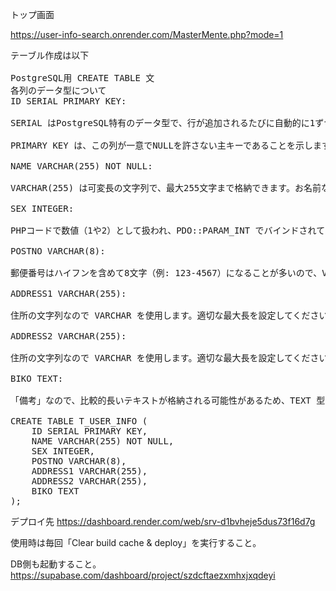 トップ画面

https://user-info-search.onrender.com/MasterMente.php?mode=1

<pre>
テーブル作成は以下

PostgreSQL用 CREATE TABLE 文
各列のデータ型について
ID SERIAL PRIMARY KEY:

SERIAL はPostgreSQL特有のデータ型で、行が追加されるたびに自動的に1ずつ増える整数値を生成します。これにより、PHPコードで行っていた SELECT MAX(ID) + 1 のような手動でのID採番が不要になり、より堅牢になります。

PRIMARY KEY は、この列が一意でNULLを許さない主キーであることを示します。

NAME VARCHAR(255) NOT NULL:

VARCHAR(255) は可変長の文字列で、最大255文字まで格納できます。お名前なので、NULLは許可しないと想定しました (NOT NULL)。

SEX INTEGER:

PHPコードで数値（1や2）として扱われ、PDO::PARAM_INT でバインドされていたため INTEGER が適切です。NULLを許可するかは要件によりますが、ここではNULL可能としています。

POSTNO VARCHAR(8):

郵便番号はハイフンを含めて8文字（例: 123-4567）になることが多いので、VARCHAR(8) としました。もしハイフンを含まない7桁で扱うなら VARCHAR(7) でも良いでしょう。

ADDRESS1 VARCHAR(255):

住所の文字列なので VARCHAR を使用します。適切な最大長を設定してください。

ADDRESS2 VARCHAR(255):

住所の文字列なので VARCHAR を使用します。適切な最大長を設定してください。

BIKO TEXT:

「備考」なので、比較的長いテキストが格納される可能性があるため、TEXT 型が適しています。TEXT 型は長さに実質的な制限がありません。もし格納されるテキストが短いと分かっているなら VARCHAR(XXX) でも構いません。

CREATE TABLE T_USER_INFO (
    ID SERIAL PRIMARY KEY,
    NAME VARCHAR(255) NOT NULL,
    SEX INTEGER,
    POSTNO VARCHAR(8),
    ADDRESS1 VARCHAR(255),
    ADDRESS2 VARCHAR(255),
    BIKO TEXT
);
</pre>


デプロイ先 https://dashboard.render.com/web/srv-d1bvheje5dus73f16d7g

使用時は毎回「Clear build cache & deploy」を実行すること。

DB側も起動すること。
https://supabase.com/dashboard/project/szdcftaezxmhxjxqdeyi



